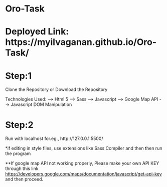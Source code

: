 # Oro-Task

<h1>Deployed Link: https://myilvaganan.github.io/Oro-Task/ </h1>
<h1>Step:1</h1>
<p>Clone the Repository or Download the Repository</p>

Technologies Used:
--> Html 5
--> Sass
--> Javascript
--> Google Map API
--> Javascript DOM Manipulation

<h1>Step:2</h1>
<p>Run with localhost for.eg., http://127.0.0.1:5500/ </p>

*if editing in style files,
use extensions like Sass Compiler and then then run the program

**If google map API not working properly, Please make your own API KEY through this link https://developers.google.com/maps/documentation/javascript/get-api-key and then proceed.


